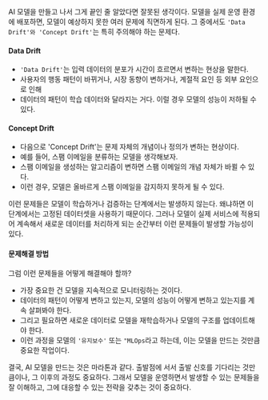 AI 모델을 만들고 나서 그게 끝인 줄 알았다면 잘못된 생각이다. 모델을 실제 운영 환경에 배포하면, 모델이 예상하지 못한 여러 문제에 직면하게 된다. 
그 중에서도 `'Data Drift'와 'Concept Drift'`는 특히 주의해야 하는 문제다.
#### Data Drift
- `'Data Drift'`는 입력 데이터의 분포가 시간이 흐르면서 변하는 현상을 말한다. 
- 사용자의 행동 패턴이 바뀌거나, 시장 동향이 변하거나, 계절적 요인 등 외부 요인으로 인해 
- 데이터의 패턴이 학습 데이터와 달라지는 거다. 이럴 경우 모델의 성능이 저하될 수 있다.

#### Concept Drift
- 다음으로 'Concept Drift'는 문제 자체의 개념이나 정의가 변하는 현상이다. 
- 예를 들어, 스팸 이메일을 분류하는 모델을 생각해보자. 
- 스팸 이메일을 생성하는 알고리즘이 변하면 스팸 이메일의 개념 자체가 바뀔 수 있다. 
- 이런 경우, 모델은 올바르게 스팸 이메일을 감지하지 못하게 될 수 있다.

이런 문제들은 모델이 학습하거나 검증하는 단계에서는 발생하지 않는다. 왜냐하면 이 단계에서는 고정된 데이터셋을 사용하기 때문이다. 
그러나 모델이 실제 서비스에 적용되어 계속해서 새로운 데이터를 처리하게 되는 순간부터 이런 문제들이 발생할 가능성이 있다.

#### 문제해결 방법
그럼 이런 문제들을 어떻게 해결해야 할까? 
- 가장 중요한 건 모델을 지속적으로 모니터링하는 것이다. 
- 데이터의 패턴이 어떻게 변하고 있는지, 모델의 성능이 어떻게 변하고 있는지를 계속 살펴봐야 한다. 
- 그리고 필요하면 새로운 데이터로 모델을 재학습하거나 모델의 구조를 업데이트해야 한다. 
- 이런 과정을 모델의 `'유지보수'` 또는 `"MLOps`라고 하는데, 이는 모델을 만드는 것만큼 중요한 작업이다.

결국, AI 모델을 만드는 것은 마라톤과 같다. 
출발점에 서서 출발 신호를 기다리는 것만큼이나, 그 이후의 과정도 중요하다. 
그래서 모델을 운영하면서 발생할 수 있는 문제들을 잘 이해하고, 그에 대응할 수 있는 전략을 갖추는 것이 중요하다.